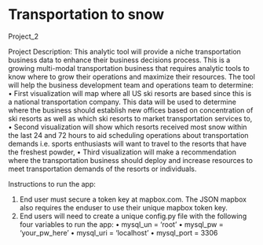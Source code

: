 # Transportation to snow
Project_2

Project Description:
This analytic tool will provide a niche transportation business data to enhance their business decisions process. 
This is a growing multi-modal transportation business that requires analytic tools to know where to grow their operations and maximize their resources. The tool will help the business development team and operations team to determine:
        •    First visualization will map where all US ski resorts are based since this is a national transportation company. This data will be used to determine where the business should establish new offices based on concentration of ski resorts as well as which ski resorts to market transportation services to,
        •    Second visualization will show which resorts received most snow within the last 24 and 72 hours to aid scheduling operations about transportation demands i.e.  sports enthusiasts will want to travel to the resorts that have the freshest powder,
        •    Third visualization will make a recommendation where the transportation business should deploy and increase resources to meet transportation demands of the resorts or individuals.

Instructions to run the app:
1.    End user must secure a token key at mapbox.com. The JSON mapbox also requires the enduser to use their unique mapbox token key.
2.    End users will need to create a unique config.py file with the following four variables to run the app:
        •    mysql_un = ‘root’
        •    mysql_pw = ‘your_pw_here’
        •    mysql_uri = ‘localhost’
        •    mysql_port = 3306


